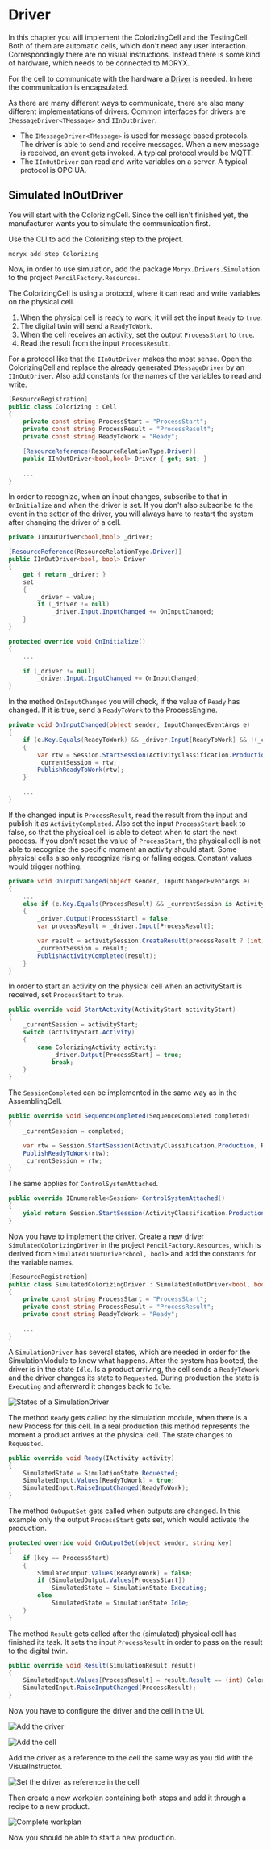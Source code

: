 # Driver
In this chapter you will implement the ColorizingCell and the TestingCell. 
Both of them are automatic cells, which don't need any user interaction. 
Correspondingly there are no visual instructions. Instead there is some kind of hardware, which needs to be connected to MORYX.

For the cell to communicate with the hardware a [Driver](https://github.com/PHOENIXCONTACT/MORYX-Framework/blob/dev/docs/tutorials/HowToBuildADriver.md) is needed. 
In here the communication is encapsulated.

As there are many different ways to communicate, there are also many different implementations of drivers. 
Common interfaces for drivers are `IMessageDriver<TMessage>` and `IInOutDriver`.
* The `IMessageDriver<TMessage>` is used for message based protocols. The driver is able to send and receive messages. When a new message is received, an event gets invoked. A typical protocol would be MQTT.
* The `IInOutDriver` can read and write variables on a server. A typical protocol is OPC UA. 

## Simulated InOutDriver
You will start with the ColorizingCell. Since the cell isn't finished yet, the manufacturer wants you to simulate the communication first.

Use the CLI to add the Colorizing step to the project.
```
moryx add step Colorizing
```
Now, in order to use simulation, add the package `Moryx.Drivers.Simulation` to the project `PencilFactory.Resources`.

The ColorizingCell is using a protocol, where it can read and write variables on the physical cell.

1. When the physical cell is ready to work, it will set the input `Ready` to `true`.
2. The digital twin will send a `ReadyToWork`. 
3. When the cell receives an activity, set the output `ProcessStart` to `true`. 
4. Read the result from the input `ProcessResult`. 

For a protocol like that the `IInOutDriver` makes the most sense. Open the ColorizingCell and replace the already generated `IMessageDriver` by an `IInOutDriver`. Also add constants for the names of the variables to read and write.

```cs
[ResourceRegistration]
public class Colorizing : Cell
{
    private const string ProcessStart = "ProcessStart";
    private const string ProcessResult = "ProcessResult";
    private const string ReadyToWork = "Ready";

    [ResourceReference(ResourceRelationType.Driver)]
    public IInOutDriver<bool,bool> Driver { get; set; }
    
    ...
}
```

In order to recognize, when an input changes, subscribe to that in  `OnInitialize` and when the driver is set. If you don't also subscribe to the event in the setter of the driver, you will always have to restart the system after changing the driver of a cell.

```cs
private IInOutDriver<bool,bool> _driver;

[ResourceReference(ResourceRelationType.Driver)]
public IInOutDriver<bool, bool> Driver
{
    get { return _driver; }
    set
    {
        _driver = value;
        if (_driver != null)
            _driver.Input.InputChanged += OnInputChanged;
    }
}
```

```cs
protected override void OnInitialize()
{
    ...

    if (_driver != null)
        _driver.Input.InputChanged += OnInputChanged;
}
```



In the method `OnInputChanged` you will check, if the value of `Ready` has changed. If it is true, send a `ReadyToWork` to the ProcessEngine.

```cs
private void OnInputChanged(object sender, InputChangedEventArgs e)
{
    if (e.Key.Equals(ReadyToWork) && _driver.Input[ReadyToWork] && !(_currentSession is ActivityStart))
    {
        var rtw = Session.StartSession(ActivityClassification.Production, ReadyToWorkType.Pull);
        _currentSession = rtw;
        PublishReadyToWork(rtw);
    }

    ...
}
```

If the changed input is `ProcessResult`, read the result from the input and publish it as `ActivityCompleted`. Also set the input `ProcessStart` back to false, so that the physical cell is able to detect when to start the next process. If you don't reset the value of `ProcessStart`, the physical cell is not able to recognize the specific moment an activity should start. Some physical cells also only recognize rising or falling edges. Constant values would trigger nothing.

```cs
private void OnInputChanged(object sender, InputChangedEventArgs e)
{
    ...
    else if (e.Key.Equals(ProcessResult) && _currentSession is ActivityStart activitySession)
    {
        _driver.Output[ProcessStart] = false;
        var processResult = _driver.Input[ProcessResult];

        var result = activitySession.CreateResult(processResult ? (int)ColorizingActivityResults.Success : (int)ColorizingActivityResults.Failed);
        _currentSession = result;
        PublishActivityCompleted(result);
    } 
}
```

In order to start an activity on the physical cell when an activityStart is received, set `ProcessStart` to `true`.
```cs
public override void StartActivity(ActivityStart activityStart)
{
    _currentSession = activityStart;
    switch (activityStart.Activity)
    {
        case Colorizing​Activity activity:
            _driver.Output[ProcessStart] = true;
            break;
    }
}
```

The `SessionCompleted` can be implemented in the same way as in the AssemblingCell.

```cs
public override void SequenceCompleted(SequenceCompleted completed)
{
    _currentSession = completed;

    var rtw = Session.StartSession(ActivityClassification.Production, ReadyToWorkType.Push);
    PublishReadyToWork(rtw);
    _currentSession = rtw;
}
```

The same applies for `ControlSystemAttached`.

```cs
public override IEnumerable<Session> ControlSystemAttached()
{
    yield return Session.StartSession(ActivityClassification.Production, ReadyToWorkType.Push);
}
```

Now you have to implement the driver. Create a new driver `SimulatedColorizingDriver` in the project `PencilFactory.Resources`, which is derived from `SimulatedInOutDriver<bool, bool>` and add the constants for the variable names. 

```cs
[ResourceRegistration]
public class SimulatedColorizingDriver : SimulatedInOutDriver<bool, bool>
{
    private const string ProcessStart = "ProcessStart";
    private const string ProcessResult = "ProcessResult";
    private const string ReadyToWork = "Ready";

    ...
}
```

A `SimulationDriver` has several states, which are needed in order for the SimulationModule to know what happens. After the system has booted, the driver is in the state `Idle`. Is a product arriving, the cell sends a `ReadyToWork` and the driver changes its state to `Requested`. During production the state is `Executing` and afterward it changes back to `Idle`.

![States of a SimulationDriver](./chapter-2/SimulationStates.png)

The method `Ready` gets called by the simulation module, when there is a new Process for this cell. In a real production this method represents the moment a product arrives at the physical cell. The state changes to `Requested`.

```cs
public override void Ready(IActivity activity)
{
    SimulatedState = SimulationState.Requested;
    SimulatedInput.Values[ReadyToWork] = true;
    SimulatedInput.RaiseInputChanged(ReadyToWork);
}
```

The method `OnOuputSet` gets called when outputs are changed. In this example only the output `ProcessStart` gets set, which would activate the production.

```cs
protected override void OnOutputSet(object sender, string key)
{
    if (key == ProcessStart)
    {
        SimulatedInput.Values[ReadyToWork] = false;
        if (SimulatedOutput.Values[ProcessStart])
            SimulatedState = SimulationState.Executing;
        else
            SimulatedState = SimulationState.Idle;
    } 
}
```

The method `Result` gets called after the (simulated) physical cell has finished its task. It sets the input `ProcessResult` in order to pass on the result to the digital twin.

```cs
public override void Result(SimulationResult result)
{
    SimulatedInput.Values[ProcessResult] = result.Result == (int) ColorizingActivityResults.Success;
    SimulatedInput.RaiseInputChanged(ProcessResult);
}
```

Now you have to configure the driver and the cell in the UI.

![Add the driver](./chapter-2/Driver.png)

![Add the cell](./chapter-2/ColorizingCell.png)

Add the driver as a reference to the cell the same way as you did with the VisualInstructor.

![Set the driver as reference in the cell](./chapter-2/SetDriver.png)

Then create a new workplan containing both steps and add it through a recipe to a new product.

![Complete workplan](./chapter-2/CompleteWorkplan.png)

Now you should be able to start a new production.








